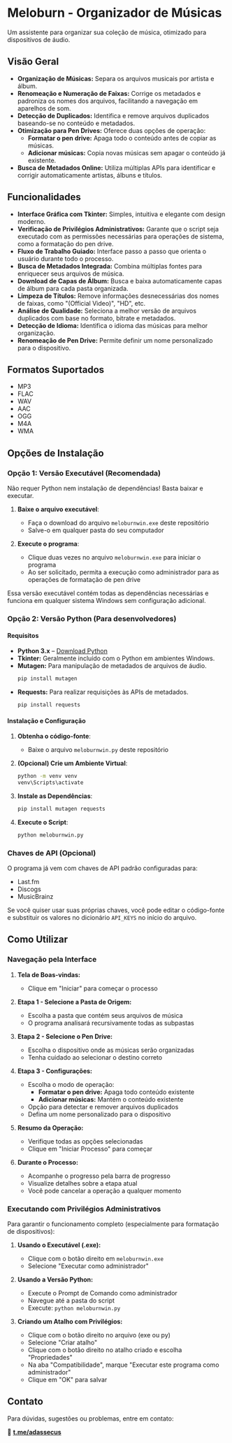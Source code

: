 # Meloburn - Organizador de Músicas

Um assistente para organizar sua coleção de música, otimizado para dispositivos de áudio.

## Visão Geral

- **Organização de Músicas:** Separa os arquivos musicais por artista e álbum.
- **Renomeação e Numeração de Faixas:** Corrige os metadados e padroniza os nomes dos arquivos, facilitando a navegação em aparelhos de som.
- **Detecção de Duplicados:** Identifica e remove arquivos duplicados baseando-se no conteúdo e metadados.
- **Otimização para Pen Drives:** Oferece duas opções de operação:
  - **Formatar o pen drive:** Apaga todo o conteúdo antes de copiar as músicas.
  - **Adicionar músicas:** Copia novas músicas sem apagar o conteúdo já existente.
- **Busca de Metadados Online:** Utiliza múltiplas APIs para identificar e corrigir automaticamente artistas, álbuns e títulos.

## Funcionalidades

- **Interface Gráfica com Tkinter:** Simples, intuitiva e elegante com design moderno.
- **Verificação de Privilégios Administrativos:** Garante que o script seja executado com as permissões necessárias para operações de sistema, como a formatação do pen drive.
- **Fluxo de Trabalho Guiado:** Interface passo a passo que orienta o usuário durante todo o processo.
- **Busca de Metadados Integrada:** Combina múltiplas fontes para enriquecer seus arquivos de música.
- **Download de Capas de Álbum:** Busca e baixa automaticamente capas de álbum para cada pasta organizada.
- **Limpeza de Títulos:** Remove informações desnecessárias dos nomes de faixas, como "(Official Video)", "HD", etc.
- **Análise de Qualidade:** Seleciona a melhor versão de arquivos duplicados com base no formato, bitrate e metadados.
- **Detecção de Idioma:** Identifica o idioma das músicas para melhor organização.
- **Renomeação de Pen Drive:** Permite definir um nome personalizado para o dispositivo.

## Formatos Suportados

- MP3
- FLAC
- WAV
- AAC
- OGG
- M4A
- WMA

## Opções de Instalação

### Opção 1: Versão Executável (Recomendada)

Não requer Python nem instalação de dependências! Basta baixar e executar.

1. **Baixe o arquivo executável**:
   - Faça o download do arquivo `meloburnwin.exe` deste repositório
   - Salve-o em qualquer pasta do seu computador

2. **Execute o programa**:
   - Clique duas vezes no arquivo `meloburnwin.exe` para iniciar o programa
   - Ao ser solicitado, permita a execução como administrador para as operações de formatação de pen drive

Essa versão executável contém todas as dependências necessárias e funciona em qualquer sistema Windows sem configuração adicional.

### Opção 2: Versão Python (Para desenvolvedores)

#### Requisitos

- **Python 3.x** – [Download Python](https://www.python.org/downloads/)
- **Tkinter:** Geralmente incluído com o Python em ambientes Windows.
- **Mutagen:** Para manipulação de metadados de arquivos de áudio.  
  ```bash
  pip install mutagen
  ```
- **Requests:** Para realizar requisições às APIs de metadados.  
  ```bash
  pip install requests
  ```

#### Instalação e Configuração

1. **Obtenha o código-fonte**:
   - Baixe o arquivo `meloburnwin.py` deste repositório

2. **(Opcional) Crie um Ambiente Virtual**:
   ```bash
   python -m venv venv
   venv\Scripts\activate
   ```

3. **Instale as Dependências**:
   ```bash
   pip install mutagen requests
   ```

4. **Execute o Script**:
   ```bash
   python meloburnwin.py
   ```

### Chaves de API (Opcional)

O programa já vem com chaves de API padrão configuradas para:
- Last.fm
- Discogs
- MusicBrainz

Se você quiser usar suas próprias chaves, você pode editar o código-fonte e substituir os valores no dicionário `API_KEYS` no início do arquivo.

## Como Utilizar

### Navegação pela Interface

1. **Tela de Boas-vindas:** 
   - Clique em "Iniciar" para começar o processo

2. **Etapa 1 - Selecione a Pasta de Origem:** 
   - Escolha a pasta que contém seus arquivos de música
   - O programa analisará recursivamente todas as subpastas

3. **Etapa 2 - Selecione o Pen Drive:** 
   - Escolha o dispositivo onde as músicas serão organizadas
   - Tenha cuidado ao selecionar o destino correto

4. **Etapa 3 - Configurações:** 
   - Escolha o modo de operação:
     - **Formatar o pen drive:** Apaga todo conteúdo existente
     - **Adicionar músicas:** Mantém o conteúdo existente
   - Opção para detectar e remover arquivos duplicados
   - Defina um nome personalizado para o dispositivo

5. **Resumo da Operação:** 
   - Verifique todas as opções selecionadas
   - Clique em "Iniciar Processo" para começar

6. **Durante o Processo:**
   - Acompanhe o progresso pela barra de progresso
   - Visualize detalhes sobre a etapa atual
   - Você pode cancelar a operação a qualquer momento

### Executando com Privilégios Administrativos

Para garantir o funcionamento completo (especialmente para formatação de dispositivos):

1. **Usando o Executável (.exe):**
   - Clique com o botão direito em `meloburnwin.exe`
   - Selecione "Executar como administrador"

2. **Usando a Versão Python:**
   - Execute o Prompt de Comando como administrador
   - Navegue até a pasta do script
   - Execute: `python meloburnwin.py`

3. **Criando um Atalho com Privilégios:**
   - Clique com o botão direito no arquivo (exe ou py)
   - Selecione "Criar atalho"
   - Clique com o botão direito no atalho criado e escolha "Propriedades"
   - Na aba "Compatibilidade", marque "Executar este programa como administrador"
   - Clique em "OK" para salvar

## Contato

Para dúvidas, sugestões ou problemas, entre em contato:

📩 **[t.me/adassecus](https://t.me/adassecus)**
